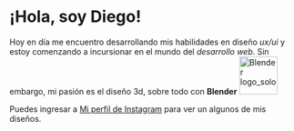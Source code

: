 # ¡Hola, soy Diego!
Hoy en día me encuentro desarrollando mis habilidades en diseño *ux/ui* y estoy comenzando a incursionar en el mundo del *desarrollo web*.
Sin embargo, mi pasión es el diseño 3d, sobre todo con **Blender** <img width="67" alt="Blender logo_solo" src="https://github.com/DG9022/3delando/assets/117650578/cb1c134a-0fcc-4de3-9bb3-c43bdbaf53d0">

Puedes ingresar a [Mi perfil de Instagram](https://www.instagram.com/3deleando/) para ver un algunos de mis diseños.
